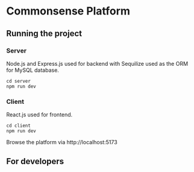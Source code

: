 # Commonsense Platform

## Running the project

### Server

Node.js and Express.js used for backend with Sequilize used as the ORM for MySQL database.


    cd server
    npm run dev

### Client

React.js used for frontend.

    cd client
    npm run dev

Browse the platform via http://localhost:5173

## For developers

